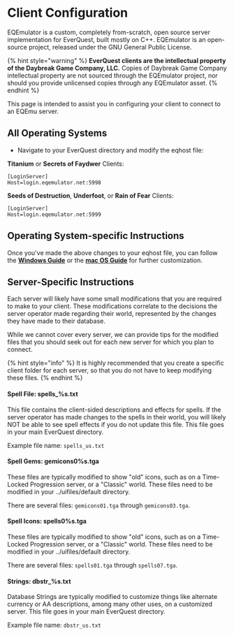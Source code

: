 # Client Configuration

EQEmulator is a custom, completely from-scratch, open source server implementation for EverQuest, built mostly on C++. EQEmulator is an open-source project, released under the GNU General Public License.

{% hint style="warning" %}
**EverQuest clients are the intellectual property of the Daybreak Game Company, LLC.** Copies of Daybreak Game Company intellectual property are not sourced through the EQEmulator project, nor should you provide unlicensed copies through any EQEmulator asset.
{% endhint %}

This page is intended to assist you in configuring your client to connect to an EQEmu server.

## All Operating Systems

* Navigate to your EverQuest directory and modify the eqhost file:

**Titanium** or **Secrets of Faydwer** Clients:

```text
[LoginServer]
Host=login.eqemulator.net:5998
```

**Seeds of Destruction**, **Underfoot**, or **Rain of Fear** Clients:

```text
[LoginServer]
Host=login.eqemulator.net:5999
```

## Operating System-specific Instructions

Once you've made the above changes to your eqhost file, you can follow the [**Windows Guide**](windows-client-configuration.md) or the [**mac OS Guide**](macos-mojave-client-configuration.md) for further customization.  

## Server-Specific Instructions

Each server will likely have some small modifications that you are required to make to your client.  These modifications correlate to the decisions the server operator made regarding their world, represented by the changes they have made to their database.

While we cannot cover every server, we can provide tips for the modified files that you should seek out for each new server for which you plan to connect.  

{% hint style="info" %}
It is highly recommended that you create a specific client folder for each server, so that you do not have to keep modifying these files.
{% endhint %}

#### Spell File:  spells_%s.txt

This file contains the client-sided descriptions and effects for spells.  If the server operator has made changes to the spells in their world, you will likely NOT be able to see spell effects if you do not update this file.  This file goes in your main EverQuest directory.  

Example file name:  `spells_us.txt`

#### Spell Gems:  gemicons0%s.tga

These files are typically modified to show "old" icons, such as on a Time-Locked Progression server, or a "Classic" world.  These files need to be modified in your ../uifiles/default directory.

There are several files: `gemicons01.tga` through `gemicons03.tga`.  

#### Spell Icons:  spells0%s.tga

These files are typically modified to show "old" icons, such as on a Time-Locked Progression server, or a "Classic" world.   These files need to be modified in your ../uifiles/default directory.

There are several files:  `spells01.tga` through `spells07.tga`. 

#### Strings:  dbstr_%s.txt

Database Strings are typically modified to customize things like alternate currency or AA descriptions, among many other uses, on a customized server.  This file goes in your main EverQuest directory.

Example file name:  `dbstr_us.txt`



